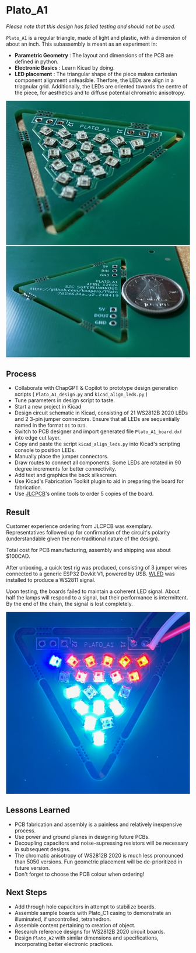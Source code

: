 # Plato_A1

*Please note that this design has failed testing and should not be used.*

`Plato_A1` is a regular triangle, made of light and plastic, with a dimension of about an inch. This subassembly is meant as an experiment in:

- **Parametric Geometry** : The layout and dimensions of the PCB are defined in python.
- **Electronic Basics** : Learn Kicad by doing.
- **LED placement** : The triangular shape of the piece makes cartesian component alignment unfeasible. Therfore, the LEDs are align in a triagnular grid. Additionally, the LEDs are oriented towards the centre of the piece, for aesthetics and to diffuse potential chromatric anisotropy.


![Front of board](docs/Board_front.jpeg)
![Back of board](docs/Board_back.jpeg)

## Process

- Collaborate with ChapGPT & Copilot to prototype design generation scripts ( `Plato_A1_design.py` and `kicad_align_leds.py` )
- Tune parameters in design script to taste.
- Start a new project in Kicad
- Design circuit schematic in Kicad, consisting of 21 WS2812B 2020 LEDs and 2 3-pin jumper connectors. Ensure that all LEDs are sequentially named in the format `D1` to `D21`.
- Switch to PCB designer and import generated file `Plato_A1_board.dxf` into edge cut layer.
- Copy and paste the script `kicad_align_leds.py` into Kicad's scripting console to position LEDs.
- Manually place the jumper connectors.
- Draw routes to connect all components. Some LEDs are rotated in 90 degree increments for better connectivity.
- Add text and graphics the back silkscreen.
- Use Kicad's Fabrication Toolkit plugin to aid in preparing the board for fabrication.
- Use [JLCPCB](https://jlcpcb.com/)'s online tools to order 5 copies of the board.

## Result

Customer experience ordering from JLCPCB was exemplary. Representatives followed up for confirmation of the circuit's polarity (understandable given the non-traditional nature of the design).

Total cost for PCB manufacturing, assembly and shipping was about $100CAD. 

After unboxing, a quick test rig was produced, consisting of 3 jumper wires connected to a generic ESP32 Devkit V1, powered by USB. [WLED](https://install.wled.me/) was installed to produce a WS2811 signal.

Upon testing, the boards failed to maintain a coherent LED signal. About half the lamps will respond to a signal, but their performance is intermittent. By the end of the chain, the signal is lost completely.

![Front of board](docs/Board_lit.jpeg)

## Lessons Learned

- PCB fabrication and assembly is a painless and relatively inexpensive process.
- Use power and ground planes in designing future PCBs.
- Decoupling capacitors and noise-supressing resistors will be necessary in subsequent designs.
- The chromatic anisotropy of WS2812B 2020 is much less pronounced than 5050 versions. Fun geometric placement will be de-prioritized in future version.
- Don't forget to choose the PCB colour when ordering!

## Next Steps

- Add through hole capacitors in attempt to stabilize boards.
- Assemble sample boards with Plato_C1 casing to demonstrate an illuminated, if uncontrolled, tetrahedron.
- Assemble content pertaining to creation of object.
- Research reference designs for WS2812B 2020 circuit boards.
- Design `Plato_A2` with similar dimensions and specifications, incorporating better electronic practices.
